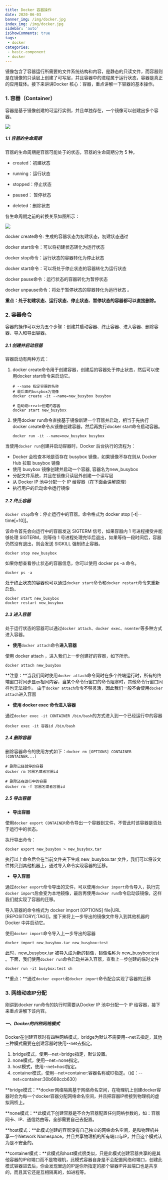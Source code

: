 ```yaml
---
title: Docker 容器操作
date: 2020-06-03
banner_img: /img/docker.jpg
index_img: /img/docker.jpg
sidebar: 'auto'
isShowComments: true
tags: 
 - docker
categories:
 - basic-component
 - docker
---
```



​	    镜像包含了容器运行所需要的文件系统结构和内容，是静态的只读文件，而容器则是在镜像的只读层上创建了可写层，并且容器中的进程属于运行状态，容器是真正的应用载体。接下来讲讲Docker 核心：容器，重点讲解一下容器的基本操作。

### 1. 容器（Container）

容器是基于镜像创建的可运行实例，并且单独存在，一个镜像可以创建出多个容器。

![](./img/docker/docker-container-layer.png)

##### 1.1 容器的生命周期
容器的生命周期是容器可能处于的状态，容器的生命周期分为 5 种。

- created：初建状态

- running：运行状态
- stopped：停止状态
- paused： 暂停状态
- deleted：删除状态

各生命周期之前的转换关系如图所示：

![](./img/docker/docker-constainer-status.png)



docker create命令: 生成的容器状态为初建状态，初建状态通过

docker start命令：可以将初建状态转化为运行状态

docker stop命令：运行状态的容器转化为停止状态

docker start命令：可以将处于停止状态的容器转化为运行状态

docker pause命令：运行状态的容器转化为暂停状态

docker unpause命令：将处于暂停状态的容器转化为运行状态 。

**重点：处于初建状态、运行状态、停止状态、暂停状态的容器都可以直接删除。**



### 2. 容器命令

容器的操作可以分为五个步骤：创建并启动容器、终止容器、进入容器、删除容器、导入和导出容器。

##### 2.1 创建并启动容器

容器启动有两种方式：

1. docker create命令用于创建容器，创建后的容器处于停止状态，然后可以使用docker start命令来启动它。

   ```
   # --name 指定容器的名称  
   # 最后面的busybox为镜像
   docker create -it --name=new_busybox busybox
   
   # 启动刚create创建的容器
   docker start new_busybox
   ```

   

2. 使用docker run命令直接基于镜像新建一个容器并启动，相当于先执行docker create命令从镜像创建容器，然后再执行docker start命令启动容器。

   ```
   docker run -it --name=new_busybox busybox
   ```



当使用`docker run`创建并启动容器时，Docker 后台执行的流程为：

- Docker 会检查本地是否存在 busybox 镜像，如果镜像不存在则从 Docker Hub 拉取 busybox 镜像
- 使用 busybox 镜像创建并启动一个容器, 容器名为new_busybox
- 分配文件系统，并且在镜像只读层外创建一个读写层
- 从 Docker IP 池中分配一个 IP 给容器（在下面会讲解原理）
- 执行用户的启动命令运行镜像



##### 2.2 终止容器

`docker stop`命令：停止运行中的容器。命令格式为 docker stop [-t|--time[=10]]。

该命令首先会向运行中的容器发送 SIGTERM 信号，如果容器内 1 号进程接受并能够处理 SIGTERM，则等待 1 号进程处理完毕后退出，如果等待一段时间后，容器仍然没有退出，则会发送 SIGKILL 强制终止容器。

```
docker stop new_busybox
```

如果你想查看停止状态的容器信息，你可以使用 docker ps -a 命令。

```
docker ps -a
```

处于终止状态的容器也可以通过`docker start`命令和`docker restart`命令来重新启动。

```
docker start new_busybox
docker restart new_busybox
```



##### 2.3 进入容器

处于运行状态的容器可以通过`docker attach`、`docker exec`、`nsenter`等多种方式进入容器。

- **使用**`docker attach`命令**进入容器**

使用 docker attach ，进入我们上一步创建好的容器，如下所示。

```
docker attach new_busybox
```

**注意：**当我们同时使用`docker attach`命令同时在多个终端运行时，所有的终端窗口将同步显示相同内容，当某个命令行窗口的命令阻塞时，其他命令行窗口同样也无法操作。
由于`docker attach`命令不够灵活，因此我们一般不会使用`docker attach`进入容器

- **使用 docker exec 命令进入容器**

通过`docker exec -it CONTAINER /bin/bash`的方式进入到一个已经运行中的容器

```
docker exec -it 容器id /bin/bash
```



##### 2.4 删除容器

删除容器命令的使用方式如下：`docker rm [OPTIONS] CONTAINER [CONTAINER...]`

```
# 删除已经暂停的容器
docker rm 容器名或者容器id

# 删除还在运行中的容器
docker rm -f 容器名或者容器id
```



##### 2.5 导出容器

- **导出容器**

使用`docker export CONTAINER`命令导出一个容器到文件，不管此时该容器是否处于运行中的状态。

执行导出命令：

```
docker export new_busybox > new_busybox.tar
```

执行以上命令后会在当前文件夹下生成 new_busybox.tar 文件，我们可以将该文件拷贝到其他机器上，通过导入命令实现容器的迁移。

- **导入容器**

通过`docker export`命令导出的文件，可以使用`docker import`命令导入，执行完`docker import`后会变为本地镜像，最后再使用`docker run`命令启动该镜像，这样我们就实现了容器的迁移。

导入容器的命令格式为 docker import [OPTIONS] file|URL [REPOSITORY[:TAG]]。接下来将上一步导出的镜像文件导入到其他机器的 Docker 中并启动它。

使用`docker import`命令导入上一步导出的容器

```
docker import new_busybox.tar new_busybox:test
```

此时，new_busybox.tar 被导入成为新的镜像，镜像名称为 new_busybox:test 。下面，我们使用`docker run`命令启动并进入容器，查看上一步创建的临时文件

```
docker run -it busybox:test sh
```

**重点：**通过`docker export`和`docker import`命令配合实现了容器的迁移

### 3. 网络动态IP分配

刚讲到docker run命令的执行时需要从Docker IP 池中分配一个 IP 给容器，接下来重点讲解下该内容。

##### 一、Docker的四种网络模式

Docker在创建容器时有四种网络模式，bridge为默认不需要用--net去指定，其他三种模式需要在创建容器时使用--net去指定。

1. bridge模式，使用--net=bridge指定，默认设置。
2. none模式，使用--net=none指定。
3. host模式，使用--net=host指定。
4. container模式，使用--net=container:容器名称或ID指定。（如：--net=container:30b668ccb630）

**bridge模式：**docker网络隔离基于网络命名空间<Network Namespace>，在物理机上创建docker容器时会为每一个docker容器分配网络命名空间，并且把容器IP桥接到物理机的虚拟网桥上。

**none模式：**此模式下创建容器是不会为容器配置任何网络参数的，如：容器网卡、IP、通信路由等，全部需要自己去配置。

**host模式：**此模式创建的容器没有自己独立的网络命名空间，是和物理机共享一个Network Namespace，并且共享物理机的所有端口与IP，并且这个模式认为是不安全的。

**container模式：**此模式和host模式很类似，只是此模式创建容器共享的是其他容器的IP和端口而不是物理机，此模式容器自身是不会配置网络和端口，创建此模式容器进去后，你会发现里边的IP是你所指定的那个容器IP并且端口也是共享的，而且其它还是互相隔离的，如进程等。

















